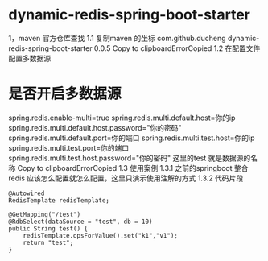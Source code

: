 ﻿# dynamic-redis-spring-boot-starter
1，maven 官方仓库查找
1.1 复制maven 的坐标
<dependency>
  <groupId>com.github.ducheng</groupId>
  <artifactId>dynamic-redis-spring-boot-starter</artifactId>
  <version>0.0.5</version>
</dependency>
Copy to clipboardErrorCopied
1.2 在配置文件配置多数据源
# 是否开启多数据源
spring.redis.enable-multi=true
spring.redis.multi.default.host=你的ip
spring.redis.multi.default.host.password="你的密码"
spring.redis.multi.default.port=你的端口
spring.redis.multi.test.host=你的ip
spring.redis.multi.test.port=你的端口
spring.redis.multi.test.host.password="你的密码" 这里的test 就是数据源的名称
Copy to clipboardErrorCopied
1.3 使用案例
1.3.1 之前的springboot 整合redis 应该怎么配置就怎么配置，这里只演示使用注解的方式
1.3.2 代码片段

    @Autowired
    RedisTemplate redisTemplate;

    @GetMapping("/test")
    @RdbSelect(dataSource = "test", db = 10)
    public String test() {
        redisTemplate.opsForValue().set("k1","v1");
        return "test";
    }
